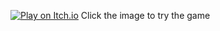[![Play on Itch.io](https://img.itch.zone/aW1nLzE0MjAwODc2LnBuZw==/180x143%23c/hVpyHU.png)](https://pours.itch.io/p5-shooter) Click the image to try the game


